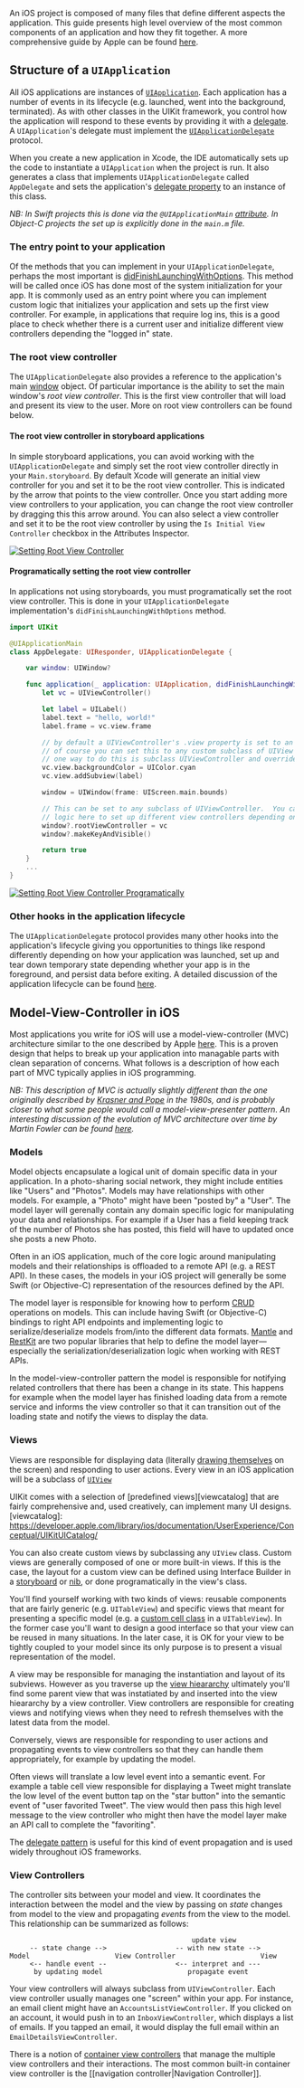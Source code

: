 An iOS project is composed of many files that define different aspects
the application.  This guide presents high level overview of the most
common components of an application and how they fit together.  A more
comprehensive guide by Apple can be found [here][appguide].

[appguide]: https://developer.apple.com/library/ios/documentation/iPhone/Conceptual/iPhoneOSProgrammingGuide/Introduction/Introduction.html

## Structure of a `UIApplication`

All iOS applications are instances of [`UIApplication`][uiapplication].
Each application has a number of events in its lifecycle (e.g. launched,
went into the background, terminated).  As with other classes in the
UIKit framework, you control how the application will respond to these
events by providing it with a [delegate][delegatepattern].  A
`UIApplication`'s delegate must implement the
[`UIApplicationDelegate`][uiapplicationdelegate] protocol.

When you create a new application in Xcode, the IDE automatically sets
up the code to instantiate a `UIApplication` when the project is run.
It also generates a class that implements `UIApplicationDelegate` called
`AppDelegate` and sets the application's [delegate
property][uiapplicationdelegateprop] to an instance of this class.

_NB: In Swift projects this is done via the `@UIApplicationMain`
[attribute].  In Object-C projects the set up is explicitly done in the
`main.m` file._

[delegatepattern]: http://en.wikipedia.org/wiki/Delegation_pattern
[uiapplicationdelegate]: https://developer.apple.com/library/ios/documentation/UIKit/Reference/UIApplicationDelegate_Protocol/index.html
[uiapplication]: https://developer.apple.com/library/ios/documentation/UIKit/Reference/UIApplication_Class/
[uiapplicationdelegateprop]: https://developer.apple.com/library/ios/documentation/UIKit/Reference/UIApplication_Class/#//apple_ref/occ/instp/UIApplication/delegate
[attribute]: https://developer.apple.com/library/ios/documentation/Swift/Conceptual/Swift_Programming_Language/Attributes.html

### The entry point to your application
Of the methods that you can implement in your `UIApplicationDelegate`,
perhaps the most important is
[didFinishLaunchingWithOptions][didfinishlaunching].  This method will
be called once iOS has done most of the system initialization for your
app.  It is commonly used as an entry point where you can implement
custom logic that initializes your application and sets up the first
view controller.  For example, in applications that require log ins,
this is a good place to check whether there is a current user and
initialize different view controllers depending the "logged in" state.

[didfinishlaunching]: https://developer.apple.com/library/ios/documentation/UIKit/Reference/UIApplicationDelegate_Protocol/index.html#//apple_ref/occ/intfm/UIApplicationDelegate/application:didFinishLaunchingWithOptions:

### The root view controller

The `UIApplicationDelegate` also provides a reference to the
application's main [window][mainwindow] object.  Of particular
importance is the ability to set the main window's _root view
controller_.  This is the first view controller that will load and
present its view to the user.  More on root view controllers can be
found below.

[mainwindow]: https://developer.apple.com/library/ios/documentation/UIKit/Reference/UIApplicationDelegate_Protocol/index.html#//apple_ref/occ/intfp/UIApplicationDelegate/window

#### The root view controller in storyboard applications
In simple storyboard applications, you can avoid working with the
`UIApplicationDelegate` and simply set the root view controller directly
in your `Main.storyboard`.  By default Xcode will generate an initial
view controller for you and set it to be the root view controller.  This
is indicated by the arrow that points to the view controller.  Once you
start adding more view controllers to your application, you can change
the root view controller by dragging this this arrow around.  You can
also select a view controller and set it to be the root view controller
by using the `Is Initial View Controller` checkbox in the Attributes
Inspector.

<a href="http://imgur.com/winIGnh"><img src="http://i.imgur.com/winIGnhl.png" title="Setting Root View Controller" /></a>

#### Programatically setting the root view controller
In applications not using storyboards, you must programatically set the
root view controller.  This is done in your `UIApplicationDelegate`
implementation's `didFinishLaunchingWithOptions` method.

```swift
import UIKit

@UIApplicationMain
class AppDelegate: UIResponder, UIApplicationDelegate {

    var window: UIWindow?

    func application(_ application: UIApplication, didFinishLaunchingWithOptions launchOptions: [UIApplicationLaunchOptionsKey: Any]?) -> Bool {
        let vc = UIViewController()

        let label = UILabel()
        label.text = "hello, world!"
        label.frame = vc.view.frame

        // by default a UIViewController's .view property is set to an instance of UIView
        // of course you can set this to any custom subclass of UIView
        // one way to do this is subclass UIViewController and override the loadView method
        vc.view.backgroundColor = UIColor.cyan
        vc.view.addSubview(label)

        window = UIWindow(frame: UIScreen.main.bounds)

        // This can be set to any subclass of UIViewController.  You can also use conditional
        // logic here to set up different view controllers depending on application state
        window?.rootViewController = vc
        window?.makeKeyAndVisible()

        return true
    }
    ...
}
```

<a href="http://imgur.com/fXE9BWw"><img src="http://i.imgur.com/fXE9BWwl.png" title="Setting Root View Controller Programatically" /></a>

### Other hooks in the application lifecycle
The `UIApplicationDelegate` protocol provides many other hooks into the
application's lifecycle giving you opportunities to things like respond
differently depending on how your application was launched, set up and
tear down temporary state depending whether your app is in the
foreground, and persist data before exiting. A detailed discussion of
the application lifecycle can be found [here][applifecycle].

[applifecycle]: https://developer.apple.com/library/ios/documentation/iPhone/Conceptual/iPhoneOSProgrammingGuide/TheAppLifeCycle/TheAppLifeCycle.html#//apple_ref/doc/uid/TP40007072-CH2-SW3

## Model-View-Controller in iOS
Most applications you write for iOS will use a model-view-controller
(MVC) architecture similar to the one described by Apple
[here][applemvc].  This is a proven design that helps to break up your
application into managable parts with clean separation of concerns.
What follows is a description of how each part of MVC typically
applies in iOS programming.

<!--- TODO: build sample app here -->

_NB: This description of MVC is actually slightly different than the one
originally described by [Krasner and Pope][smalltalkmvc] in the 1980s,
and is probably closer to what some people would call a
model-view-presenter pattern.  An interesting discussion of the
evolution of MVC architecture over time by Martin Fowler can be found
[here][fowlermvc]._

[applemvc]: https://developer.apple.com/library/ios/documentation/General/Conceptual/DevPedia-CocoaCore/MVC.html
[smalltalkmvc]: https://www.lri.fr/~mbl/ENS/FONDIHM/2013/papers/Krasner-JOOP88.pdf
[fowlermvc]: http://martinfowler.com/eaaDev/uiArchs.html

### Models
Model objects encapsulate a logical unit of domain specific data in your
application.  In a photo-sharing social network, they might include
entities like "Users" and "Photos".  Models may have relationships with
other models.  For example, a "Photo" might have been "posted by" a
"User".  The model layer will gerenally contain any domain specific
logic for manipulating your data and relationships.  For example if a
User has a field keeping track of the number of Photos she has posted,
this field will have to updated once she posts a new Photo.

Often in an iOS application, much of the core logic around manipulating
models and their relationships is offloaded to a remote API (e.g. a REST
API).  In these cases, the models in your iOS project will generally be
some Swift (or Objective-C) representation of the resources defined by
the API.

The model layer is responsible for knowing how to perform [CRUD][crud]
operations on models.  This can include having Swift (or Objective-C)
bindings to right API endpoints and implementing logic to
serialize/deserialize models from/into the different data formats.
[Mantle](https://github.com/Mantle/Mantle) and
[RestKit](https://github.com/RestKit/RestKit) are two popular libraries
that help to define the model layer&mdash;especially the
serialization/deserialization logic when working with REST APIs.

[crud]: http://en.wikipedia.org/wiki/Create,_read,_update_and_delete

In the model-view-controller pattern the model is responsible for
notifying related controllers that there has been a change in its state.
This happens for example when the model layer has finished loading
data from a remote service and informs the view controller so that it
can transition out of the loading state and notify the views to display
the data.


### Views
Views are responsible for displaying data (literally [drawing
themselves][drawrect] on the screen) and responding to user actions.  Every
view in an iOS application will be a subclass of
[`UIView`][uiview]

[uiview]: https://developer.apple.com/library/ios/documentation/UIKit/Reference/UIView_Class/index.html
[drawrect]: https://developer.apple.com/library/ios/documentation/UIKit/Reference/UIView_Class/index.html#//apple_ref/occ/instm/UIView/drawRect:

UIKit comes with a selection of [predefined views][viewcatalog] that are
fairly comprehensive and, used creatively, can implement many UI
designs.
[viewcatalog]: https://developer.apple.com/library/ios/documentation/UserExperience/Conceptual/UIKitUICatalog/

You can also create custom views by subclassing any `UIView` class.
Custom views are generally composed of one or more built-in views.  If
this is the case, the layout for a custom view can be defined using
Interface Builder in a [storyboard] or [nib], or done programatically in
the view's class.

[nib]: https://developer.apple.com/library/ios/documentation/General/Conceptual/DevPedia-CocoaCore/NibFile.html
[storyboard]: https://developer.apple.com/library/ios/documentation/General/Conceptual/Devpedia-CocoaApp/Storyboard.html

You'll find yourself working with two kinds of views: reusable
components that are fairly generic (e.g. `UITableView`) and specific
views that meant for presenting a specific model (e.g. a [custom cell
class](Table-View-Guide#creating-customized-cells) in a `UITableView`).
In the former case you'll want to design a good interface so that your
view can be reused in many situations.  In the later case, it is OK for
your view to be tightly coupled to your model since its only purpose is
to present a visual representation of the model.

A view may be responsible for managing the instantiation and layout of
its subviews. However as you traverse up the [view
hieararchy][viewhierarchy] ultimately you'll find some parent view that
was instatiated by and inserted into the view hieararchy by a view
controller.  View controllers are responsible for creating views and
notifying views when they need to refresh themselves with the latest
data from the model.

[viewhierarchy]: https://developer.apple.com/library/ios/documentation/WindowsViews/Conceptual/ViewPG_iPhoneOS/CreatingViews/CreatingViews.html#//apple_ref/doc/uid/TP40009503-CH5-SW47

Conversely, views are responsible for responding to user actions and
propagating events to view controllers so that they can handle them
appropriately, for example by updating the model.

Often views will translate a low level event into a semantic event.  For
example a table cell view responsible for displaying a Tweet might
translate the low level of the event button tap on the "star button"
into the semantic event of "user favorited Tweet".  The view would then
pass this high level message to the view controller who might then have
the model layer make an API call to complete the "favoriting".

The [delegate pattern] is useful for this kind of event propagation and
is used widely throughout iOS frameworks.

[delegate pattern]: https://developer.apple.com/library/ios/documentation/General/Conceptual/DevPedia-CocoaCore/Delegation.html

### View Controllers

The controller sits between your model and view.  It coordinates the
interaction between the model and the view by passing on _state_ changes
from model to the view and propagating _events_ from the view to the
model.  This relationship can be summarized as follows:

```
                                             update view
     -- state change -->                 -- with new state -->
Model                     View Controller                     View
     <-- handle event --                 <-- interpret and ---
      by updating model                     propagate event

```

Your view controllers will always subclass from `UIViewController`.
Each view controller usually manages one "screen" within your app.  For
instance, an email client might have an `AccountsListViewController`. If
you clicked on an account, it would push in to an `InboxViewController`,
which displays a list of emails. If you tapped an email, it would
display the full email within an `EmailDetailsViewController`.

There is a notion of [container view controllers](Container-View-Controllers#) that
manage the multiple view controllers and their interactions.  The most
common built-in container view controller is the [[navigation controller|Navigation Controller]].

<!---
## Other
### Build settings
### Storyboards
### Assets catalogs
-->